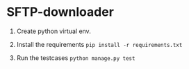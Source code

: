 # SFTP-downloader


1. Create python virtual env.

2. Install the requirements `pip install -r requirements.txt`

3. Run the testcases `python manage.py test`
